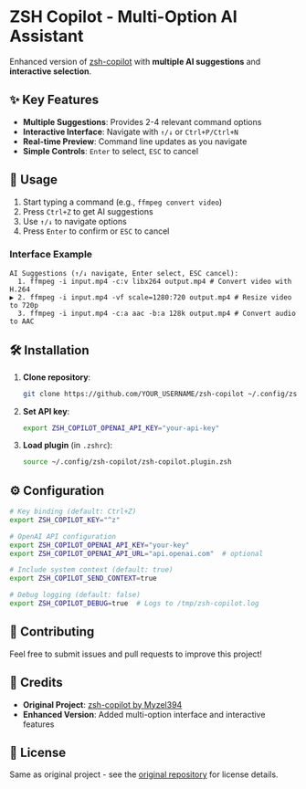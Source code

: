 # ZSH Copilot - Multi-Option AI Assistant

Enhanced version of [zsh-copilot](https://github.com/Myzel394/zsh-copilot) with **multiple AI suggestions** and **interactive selection**.

## ✨ Key Features

- **Multiple Suggestions**: Provides 2-4 relevant command options
- **Interactive Interface**: Navigate with `↑/↓` or `Ctrl+P/Ctrl+N`
- **Real-time Preview**: Command line updates as you navigate
- **Simple Controls**: `Enter` to select, `ESC` to cancel

## 🚀 Usage

1. Start typing a command (e.g., `ffmpeg convert video`)
2. Press `Ctrl+Z` to get AI suggestions
3. Use `↑/↓` to navigate options
4. Press `Enter` to confirm or `ESC` to cancel

### Interface Example
```
AI Suggestions (↑/↓ navigate, Enter select, ESC cancel):
  1. ffmpeg -i input.mp4 -c:v libx264 output.mp4 # Convert video with H.264
▶ 2. ffmpeg -i input.mp4 -vf scale=1280:720 output.mp4 # Resize video to 720p
  3. ffmpeg -i input.mp4 -c:a aac -b:a 128k output.mp4 # Convert audio to AAC
```

## 🛠 Installation

1. **Clone repository**:
   ```bash
   git clone https://github.com/YOUR_USERNAME/zsh-copilot ~/.config/zsh-copilot
   ```

2. **Set API key**:
   ```bash
   export ZSH_COPILOT_OPENAI_API_KEY="your-api-key"
   ```

3. **Load plugin** (in `.zshrc`):
   ```bash
   source ~/.config/zsh-copilot/zsh-copilot.plugin.zsh
   ```

## ⚙️ Configuration

```bash
# Key binding (default: Ctrl+Z)
export ZSH_COPILOT_KEY="^z"

# OpenAI API configuration
export ZSH_COPILOT_OPENAI_API_KEY="your-key"
export ZSH_COPILOT_OPENAI_API_URL="api.openai.com"  # optional

# Include system context (default: true)
export ZSH_COPILOT_SEND_CONTEXT=true

# Debug logging (default: false)
export ZSH_COPILOT_DEBUG=true  # Logs to /tmp/zsh-copilot.log
```

## 🤝 Contributing

Feel free to submit issues and pull requests to improve this project!

## 🙏 Credits

- **Original Project**: [zsh-copilot by Myzel394](https://github.com/Myzel394/zsh-copilot)
- **Enhanced Version**: Added multi-option interface and interactive features

## 📄 License

Same as original project - see the [original repository](https://github.com/Myzel394/zsh-copilot) for license details.

